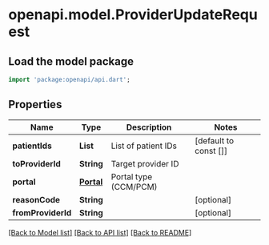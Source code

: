 # openapi.model.ProviderUpdateRequest

## Load the model package
```dart
import 'package:openapi/api.dart';
```

## Properties
Name | Type | Description | Notes
------------ | ------------- | ------------- | -------------
**patientIds** | **List<String>** | List of patient IDs | [default to const []]
**toProviderId** | **String** | Target provider ID | 
**portal** | [**Portal**](Portal.md) | Portal type (CCM/PCM) | 
**reasonCode** | **String** |  | [optional] 
**fromProviderId** | **String** |  | [optional] 

[[Back to Model list]](../README.md#documentation-for-models) [[Back to API list]](../README.md#documentation-for-api-endpoints) [[Back to README]](../README.md)


